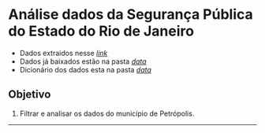# Análise dados da Segurança Pública do Estado do Rio de Janeiro

- Dados extraidos nesse *[link](https://www.ispdados.rj.gov.br/Arquivos/BaseMunicipioMensal.csv-)*
- Dados já baixados estão na pasta *[data]()*
- Dicionário dos dados esta na pasta *[data]()*

## Objetivo

1. Filtrar e analisar os dados do município de Petrópolis.

---  
